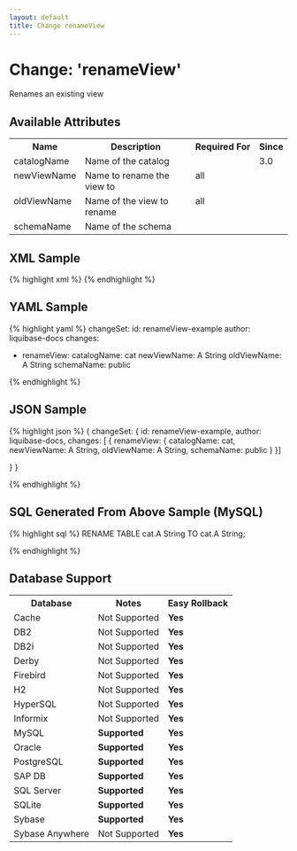 ```yaml
---
layout: default
title: Change renameView
---
```


<!-- ====================================================== -->
<!-- GENERATED BY ChangeDocGenerator DO NOT MODIFY MANUALLY -->
<!-- ====================================================== -->

# Change: 'renameView'

Renames an existing view

## Available Attributes ##

<table>
<tr><th>Name</th><th>Description</th><th>Required&nbsp;For</th><th>Since</th></tr>
<tr><td style='vertical-align: top'>catalogName</td><td>Name of the catalog</td><td style='vertical-align: top'></td><td style='vertical-align: top'>3.0</td></tr>
<tr><td style='vertical-align: top'>newViewName</td><td>Name to rename the view to</td><td style='vertical-align: top'>all</td><td style='vertical-align: top'></td></tr>
<tr><td style='vertical-align: top'>oldViewName</td><td>Name of the view to rename</td><td style='vertical-align: top'>all</td><td style='vertical-align: top'></td></tr>
<tr><td style='vertical-align: top'>schemaName</td><td>Name of the schema</td><td style='vertical-align: top'></td><td style='vertical-align: top'></td></tr>
</table>

## XML Sample ##

{% highlight xml %}
<changeSet author="liquibase-docs" id="renameView-example">
    <renameView catalogName="cat"
            newViewName="A String"
            oldViewName="A String"
            schemaName="public"/>
</changeSet>
{% endhighlight %}

## YAML Sample ##

{% highlight yaml %}
changeSet:
  id: renameView-example
  author: liquibase-docs
  changes:
  - renameView:
      catalogName: cat
      newViewName: A String
      oldViewName: A String
      schemaName: public

{% endhighlight %}

## JSON Sample ##

{% highlight json %}
{
  changeSet: {
    id: renameView-example,
    author: liquibase-docs,
    changes: [
      {
        renameView: {
          catalogName: cat,
          newViewName: A String,
          oldViewName: A String,
          schemaName: public
        }
      }]
    
  }
}

{% endhighlight %}

## SQL Generated From Above Sample (MySQL)

{% highlight sql %}
RENAME TABLE cat.A String TO cat.A String;


{% endhighlight %}

## Database Support

<table style='border:1;'>
<tr><th>Database</th><th>Notes</th><th>Easy Rollback</th></tr>
<tr><td>Cache</td><td>Not Supported</td><td><b>Yes</b></td></tr>
<tr><td>DB2</td><td>Not Supported</td><td><b>Yes</b></td></tr>
<tr><td>DB2i</td><td>Not Supported</td><td><b>Yes</b></td></tr>
<tr><td>Derby</td><td>Not Supported</td><td><b>Yes</b></td></tr>
<tr><td>Firebird</td><td>Not Supported</td><td><b>Yes</b></td></tr>
<tr><td>H2</td><td>Not Supported</td><td><b>Yes</b></td></tr>
<tr><td>HyperSQL</td><td>Not Supported</td><td><b>Yes</b></td></tr>
<tr><td>Informix</td><td>Not Supported</td><td><b>Yes</b></td></tr>
<tr><td>MySQL</td><td><b>Supported</b></td><td><b>Yes</b></td></tr>
<tr><td>Oracle</td><td><b>Supported</b></td><td><b>Yes</b></td></tr>
<tr><td>PostgreSQL</td><td><b>Supported</b></td><td><b>Yes</b></td></tr>
<tr><td>SAP DB</td><td><b>Supported</b></td><td><b>Yes</b></td></tr>
<tr><td>SQL Server</td><td><b>Supported</b></td><td><b>Yes</b></td></tr>
<tr><td>SQLite</td><td><b>Supported</b></td><td><b>Yes</b></td></tr>
<tr><td>Sybase</td><td><b>Supported</b></td><td><b>Yes</b></td></tr>
<tr><td>Sybase Anywhere</td><td>Not Supported</td><td><b>Yes</b></td></tr>
</table>
